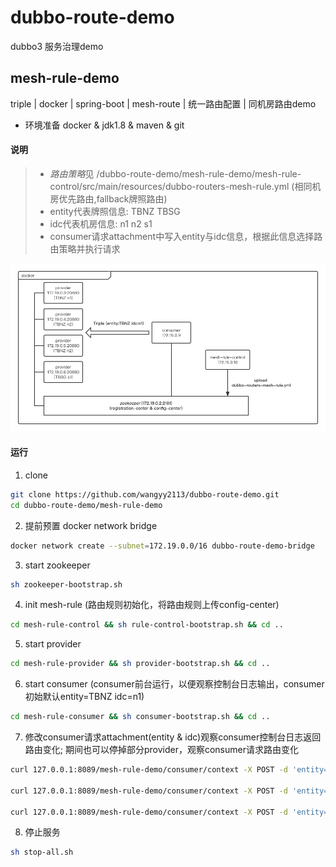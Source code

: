 # dubbo-route-demo
dubbo3 服务治理demo

## mesh-rule-demo
triple | docker | spring-boot | mesh-route | 统一路由配置 | 同机房路由demo

* 环境准备
docker & jdk1.8 & maven & git

#### 说明
> * *路由策略*见 /dubbo-route-demo/mesh-rule-demo/mesh-rule-control/src/main/resources/dubbo-routers-mesh-rule.yml (相同机房优先路由,fallback牌照路由)
> * entity代表牌照信息: TBNZ TBSG
> * idc代表机房信息: n1 n2 s1
> * consumer请求attachment中写入entity与idc信息，根据此信息选择路由策略并执行请求

![image](https://github.com/wangyy2113/dubbo-route-demo/blob/main/mesh-rule-demo/mesh-rule-demo.png)


#### 运行

1. clone
```sh
git clone https://github.com/wangyy2113/dubbo-route-demo.git
cd dubbo-route-demo/mesh-rule-demo
```

2. 提前预置 docker network bridge
```sh
docker network create --subnet=172.19.0.0/16 dubbo-route-demo-bridge
```

3. start zookeeper
```sh
sh zookeeper-bootstrap.sh
```

4. init mesh-rule (路由规则初始化，将路由规则上传config-center)
```sh
cd mesh-rule-control && sh rule-control-bootstrap.sh && cd ..
```

5. start provider
```sh
cd mesh-rule-provider && sh provider-bootstrap.sh && cd ..
```

6. start consumer (consumer前台运行，以便观察控制台日志输出，consumer初始默认entity=TBNZ idc=n1)
```sh
cd mesh-rule-consumer && sh consumer-bootstrap.sh && cd ..
```

7. 修改consumer请求attachment(entity & idc)观察consumer控制台日志返回路由变化; 期间也可以停掉部分provider，观察consumer请求路由变化
```sh
curl 127.0.0.1:8089/mesh-rule-demo/consumer/context -X POST -d 'entity=TBNZ&idc=n1'

curl 127.0.0.1:8089/mesh-rule-demo/consumer/context -X POST -d 'entity=TBNZ&idc=n2'

curl 127.0.0.1:8089/mesh-rule-demo/consumer/context -X POST -d 'entity=TBSG&idc=s1'
```

8. 停止服务
```sh
sh stop-all.sh
```